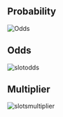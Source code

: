 ## Probability
![Odds](https://user-images.githubusercontent.com/71760326/99907327-7f979580-2cdc-11eb-9cd9-b4270f321680.png)
## Odds
![slotodds](https://user-images.githubusercontent.com/71760326/99907584-ee292300-2cdd-11eb-9b56-2936525f3523.png)
## Multiplier
![slotsmultiplier](https://user-images.githubusercontent.com/71760326/99907593-f97c4e80-2cdd-11eb-9793-6182bfb7c4ce.png)

